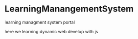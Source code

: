 # LearningManangementSystem
learning managment system portal

here we learning dynamic web develop with js
